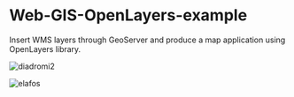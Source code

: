 # Web-GIS-OpenLayers-example
Insert WMS layers through GeoServer and produce a map application using OpenLayers library.


![diadromi2](https://user-images.githubusercontent.com/58667878/74092665-e0e4d400-4acf-11ea-9c56-5e4331627389.png)

![elafos](https://user-images.githubusercontent.com/58667878/74092691-3e792080-4ad0-11ea-8867-ec65e81694bb.png)
